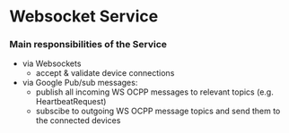 

 # Websocket Service
 ### Main responsibilities of the Service
   
   - via Websockets
      - accept & validate device connections
   - via Google Pub/sub messages:
      - publish all incoming WS OCPP messages to relevant topics (e.g. HeartbeatRequest) 
      - subscibe to outgoing WS OCPP message topics and send them to the connected devices
